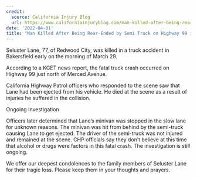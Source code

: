 ```yaml
---
credit:
  source: California Injury Blog
  url: https://www.californiainjuryblog.com/man-killed-after-being-rear-ended-by-semi-truck-on-highway-99-in-bakersfield/
date: '2022-04-01'
title: "Man Killed After Being Rear-Ended by Semi Truck on Highway 99 in Bakersfield"
---
```

Seluster Lane, 77, of Redwood City, was killed in a truck accident in Bakersfield early on the morning of March 29.

According to a KGET news report, the fatal truck crash occurred on Highway 99 just north of Merced Avenue.

California Highway Patrol officers who responded to the scene saw that Lane had been ejected from his vehicle. He died at the scene as a result of injuries he suffered in the collision.

Ongoing Investigation

Officers later determined that Lane’s minivan was stopped in the slow lane for unknown reasons. The minivan was hit from behind by the semi-truck causing Lane to get ejected. The driver of the semi-truck was not injured and remained at the scene. CHP officials say they don’t believe at this time that alcohol or drugs were factors in this fatal crash. The investigation is still ongoing.

We offer our deepest condolences to the family members of Seluster Lane for their tragic loss. Please keep them in your thoughts and prayers.

